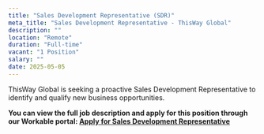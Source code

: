 ```yaml
---
title: "Sales Development Representative (SDR)"
meta_title: "Sales Development Representative - ThisWay Global"
description: ""
location: "Remote"
duration: "Full-time"
vacant: "1 Position"
salary: ""
date: 2025-05-05
---
```


ThisWay Global is seeking a proactive Sales Development Representative to identify and qualify new business opportunities.

**You can view the full job description and apply for this position through our Workable portal: [Apply for Sales Development Representative](https://apply.workable.com/thisway/j/39805FD5E7/)**
